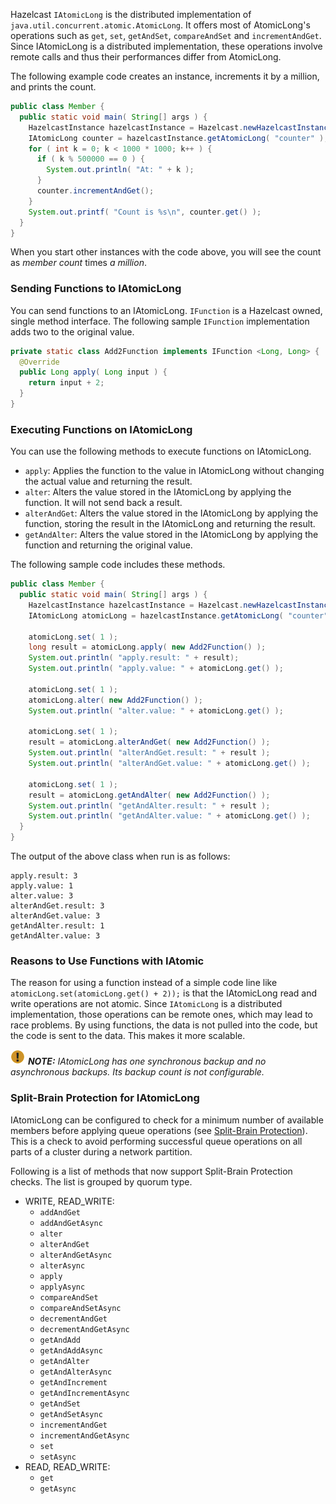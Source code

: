 
Hazelcast `IAtomicLong` is the distributed implementation of `java.util.concurrent.atomic.AtomicLong`. It offers most of AtomicLong's operations such as `get`, `set`, `getAndSet`, `compareAndSet` and `incrementAndGet`. Since IAtomicLong is a distributed implementation, these operations involve remote calls and thus their performances differ from AtomicLong.


The following example code creates an instance, increments it by a million, and prints the count.

```java
public class Member {
  public static void main( String[] args ) {
    HazelcastInstance hazelcastInstance = Hazelcast.newHazelcastInstance(); 	
    IAtomicLong counter = hazelcastInstance.getAtomicLong( "counter" );
    for ( int k = 0; k < 1000 * 1000; k++ ) {
	  if ( k % 500000 == 0 ) {
	    System.out.println( "At: " + k );
      }
      counter.incrementAndGet();
    }
    System.out.printf( "Count is %s\n", counter.get() );
  }
}
```

When you start other instances with the code above, you will see the count as *member count* times *a million*.

### Sending Functions to IAtomicLong

You can send functions to an IAtomicLong. `IFunction` is a Hazelcast owned, single method interface. The following sample `IFunction` implementation adds two to the original value.

```java
private static class Add2Function implements IFunction <Long, Long> { 
  @Override
  public Long apply( Long input ) { 
    return input + 2;
  }
}
```

### Executing Functions on IAtomicLong

You can use the following methods to execute functions on IAtomicLong.

- `apply`: Applies the function to the value in IAtomicLong without changing the actual value and returning the result.
- `alter`: Alters the value stored in the IAtomicLong by applying the function. It will not send back a result.
- `alterAndGet`: Alters the value stored in the IAtomicLong by applying the function, storing the result in the IAtomicLong and returning the result.
- `getAndAlter`: Alters the value stored in the IAtomicLong by applying the function and returning the original value.

The following sample code includes these methods.

```java
public class Member {
  public static void main( String[] args ) {
    HazelcastInstance hazelcastInstance = Hazelcast.newHazelcastInstance(); 		
    IAtomicLong atomicLong = hazelcastInstance.getAtomicLong( "counter" );

    atomicLong.set( 1 );
    long result = atomicLong.apply( new Add2Function() ); 		
    System.out.println( "apply.result: " + result); 		
    System.out.println( "apply.value: " + atomicLong.get() );

    atomicLong.set( 1 );
    atomicLong.alter( new Add2Function() ); 			
    System.out.println( "alter.value: " + atomicLong.get() );

    atomicLong.set( 1 );
    result = atomicLong.alterAndGet( new Add2Function() ); 		
    System.out.println( "alterAndGet.result: " + result ); 		
    System.out.println( "alterAndGet.value: " + atomicLong.get() );

    atomicLong.set( 1 );
    result = atomicLong.getAndAlter( new Add2Function() ); 		
    System.out.println( "getAndAlter.result: " + result ); 		
    System.out.println( "getAndAlter.value: " + atomicLong.get() );
  }
}
```

The output of the above class when run is as follows:

```
apply.result: 3
apply.value: 1
alter.value: 3
alterAndGet.result: 3
alterAndGet.value: 3
getAndAlter.result: 1
getAndAlter.value: 3
```


### Reasons to Use Functions with IAtomic

The reason for using a function instead of a simple code line like `atomicLong.set(atomicLong.get() + 2));` is that the IAtomicLong read and write operations are not atomic. Since `IAtomicLong` is a distributed implementation, those operations can be remote ones, which may lead to race problems. By using functions, the data is not pulled into the code, but the code is sent to the data. This makes it more scalable.

![image](../images/NoteSmall.jpg) ***NOTE:*** *IAtomicLong has one synchronous backup and no asynchronous backups. Its backup count is not configurable.*


### Split-Brain Protection for IAtomicLong

IAtomicLong can be configured to check for a minimum number of available members before applying queue operations (see [Split-Brain Protection](/2600_Network_Partitioning/100_Split-Brain_Protection.md)). This is a check to avoid performing successful queue operations on all parts of a cluster during a network partition.

Following is a list of methods that now support Split-Brain Protection checks. The list is grouped by quorum type.

- WRITE, READ_WRITE:
    - `addAndGet`
    - `addAndGetAsync`
    - `alter`
    - `alterAndGet`
    - `alterAndGetAsync`
    - `alterAsync`
    - `apply`
    - `applyAsync`
    - `compareAndSet`
    - `compareAndSetAsync`
    - `decrementAndGet`
    - `decrementAndGetAsync`
    - `getAndAdd`
    - `getAndAddAsync`
    - `getAndAlter`
    - `getAndAlterAsync`
    - `getAndIncrement`
    - `getAndIncrementAsync`
    - `getAndSet`
    - `getAndSetAsync`
    - `incrementAndGet`
    - `incrementAndGetAsync`
    - `set`
    - `setAsync`
- READ, READ_WRITE:
    - `get`
    - `getAsync`